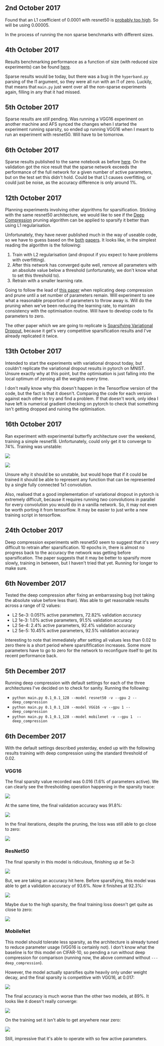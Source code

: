 
2nd October 2017
----------------

Found that an L1 coefficient of 0.0001 with resnet50 is [probably too
high](https://gist.github.com/gngdb/58ad2b20abdfe6c42fa223004747d28a). So
will be using 0.00005. 

In the process of running the non sparse benchmarks with different sizes.

4th October 2017
----------------

Results benchmarking performance as a function of size (with reduced size
experiments) can be found
[here](https://gist.github.com/gngdb/4d70b62addd4a96885e981e837645353).

Sparse results would be today, but there was a bug in the `hyperband.py`
parsing of the l1 argument, so they were all run with an l1 of zero.
Luckily, that means that `main.py` just went over all the non-sparse
experiments again, filling in any that it had missed.

5th October 2017
----------------

Sparse results are _still_ pending. Was running a VGG16 experiment on
another machine and AFS synced the changes when I started the experiment
running sparsity, so ended up running VGG16 when I meant to run an
experiment with resnet50. Will have to be tomorrow.

6th October 2017
----------------

Sparse results published to the same notebook as before
[here](https://gist.github.com/gngdb/4d70b62addd4a96885e981e837645353). On
the validation got the nice result that the sparse network exceeds the
performance of the full network for a given number of active parameters,
but on the test set this didn't hold. Could be that L1 causes overfitting,
or could just be noise, as the accuracy difference is only around 1%.

12th October 2017
-----------------

Planning experiments involving other algorithms for sparsification.
Sticking with the same resnet50 architecture, we would like to see if the
[Deep Compression][dc] pruning algorithm can be applied to sparsify it
better than using L1 regularisation.

Unfortunately, they have never published much in the way of useable code,
so we have to guess based on the [both][dc] [papers][lw]. It looks like, in the simplest
reading the algorithm is the following:

1. Train with L2 regularisation (and dropout if you expect to have problems
with overfitting).
2. After this network has converged quite well, remove all parameters with
an absolute value below a threshold (unfortunately, we don't know what to
set this threshold to).
3. Retrain with a smaller learning rate.

Going to follow the lead of [this paper][d2017] when replicating deep
compression and prune until a set number of parameters remain. Will
experiment to see what a reasonable proportion of parameters to throw away
is. Will do the pruning when we've been reducing the learning rate, to
maintain consistency with the optimisation routine. Will have to develop
code to fix parameters to zero.

The other paper which we are going to replicate is [Sparsifying Variational
Dropout][spvar], because it get's very competitive sparsification results
and I've already replicated it twice.

[dc]: https://arxiv.org/abs/1510.00149v5
[lw]: https://arxiv.org/abs/1506.02626
[spvar]: https://arxiv.org/abs/1701.05369
[d2017]: https://arxiv.org/abs/1705.07565

13th October 2017
-----------------

Intended to start the experiments with variational dropout today, but
couldn't replicate the variational dropout results in pytorch on MNIST.
Unsure exactly why at this point, but the optimisation is just falling into
the local optimum of zeroing all the weights every time.

I don't really know why this doesn't happen in the Tensorflow version of
the code, but the fact is that it doesn't. Comparing the code for each
version against each other to try and find a problem. If that doesn't work,
only idea I have left is numerical gradient checking on pytorch to check
that something isn't getting dropped and ruining the optimisation.

16th October 2017
-----------------

Ran experiment with experimental butterfly architecture over the weekend,
training a simple resnet18. Unfortunately, could only get it to converge to
74%. Training was unstable:

![](images/butterfly_res.png)

![](images/butterfly_resloss.png)

Unsure why it should be so unstable, but would hope that if it could be
trained it should be able to represent any function that can be represented
by a single fully connected 1x1 convolution.

Also, realised that a good implementation of variational dropout in pytorch
is extremely difficult, because it requires running *two* convolutions in
parallel for every convolution you would do in a vanilla network. So, it
may not even be worth porting it from tensorflow. It may be easier to just
write a new training script in tensorflow.

24th October 2017
-----------------

Deep compression experiments with resnet50 seem to suggest that it's *very*
difficult to retrain after sparsification. 10 epochs in, there is almost no
progress back to the accuracy the network was getting before
sparsification. The paper suggests that it may be better to sparsify more
slowly, training in between, but I haven't tried that yet. Running for
longer to make sure.

6th November 2017
-----------------

Tested the deep compression after fixing an embarrassing bug (not taking
the absolute value before less than). Was able to get reasonable results
across a range of l2 values:

* L2 5e-3: 0.051% active parameters, 72.82% validation accuracy
* L2 1e-3: 1.0% active parameters, 91.5% validation accuracy
* L2 5e-4: 2.4% active parameters, 92.4% validation accuracy
* L2 5e-5: 10.45% active parameters, 92.5% validation accuracy

Interesting to note that immediately after setting all values less than
0.02 to zero there is a short period where sparsifification increases. Some
more parameters have to go to zero for the network to reconfigure itself
to get its recent performance back.


5th December 2017
-----------------

Running deep compression with default settings for each of the three
architectures I've decided on to check for sanity. Running the following:

* `python main.py 0.1_0.1_128 --model resnet50 -v --gpu 2 --deep_compression`
* `python main.py 0.1_0.1_128 --model VGG16 -v --gpu 1 --deep_compression`
* `python main.py 0.1_0.1_128 --model mobilenet -v --gpu 1  --deep_compression`

6th December 2017
-----------------

With the default settings described yesterday, ended up with the following
results training with deep compression using the standard threshold of
0.02.

### VGG16

The final sparsity value recorded was 0.016 (1.6% of parameters active). We
can clearly see the thresholding operation happening in the sparsity trace:

![](images/vgg16_sparsity.png)

At the same time, the final validation accuracy was 91.8%:

![](images/vgg16_lossacc.png)

In the final iterations, despite the pruning, the loss was still able to
go close to zero:

![](images/vgg16_trainloss.png)

### ResNet50

The final sparsity in this model is ridiculous, finishing up at 5e-3:

![](images/resnet50_sparsity.png)

But, we are taking an accuracy hit here. Before sparsifying, this model was
able to get a validation accuracy of 93.6%. Now it finishes at 92.3%:

![](images/resnet50_acc.png)

Maybe due to the high sparsity, the final training loss doesn't get quite
as close to zero:

![](images/resnet50_trainloss.png)

### MobileNet

This model should tolerate less sparsity, as the architecture is already
tuned to reduce parameter usage (VGG16 is certainly not). I don't know what
the baseline is for this model on CIFAR-10, so pending a run without deep
compression for comparison (running now, the above command without
`---deep_compression`).

However, the model actually sparsifies quite heavily only under weight
decay, and the final sparsity is competitive with VGG16, at 0.017:

![](images/mobilenet_sparsity.png)

The final accuracy is much worse than the other two models, at 89%. It
looks like it doesn't really converge:

![](images/mobilenet_lossacc.png)

On the training set it isn't able to get anywhere near zero:

![](images/mobilenet_trainloss.png)

Still, impressive that it's able to operate with so few active parameters.

